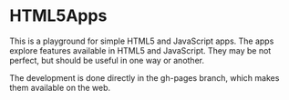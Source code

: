 # HTML5Apps
This is a playground for simple HTML5 and JavaScript apps. The apps explore features available in HTML5 and JavaScript. They may be not perfect, but should be useful in one way or another. 

The development is done directly in the gh-pages branch, which makes them available on the web.
